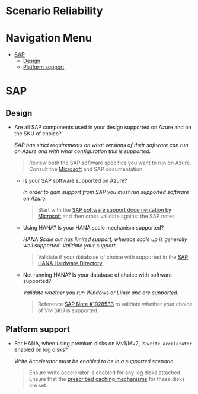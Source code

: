 # Scenario Reliability

# Navigation Menu
- [SAP](#SAP)
  - [Design](#Design)
  - [Platform support](#Platform-support)
# SAP
    
## Design
            
* Are all SAP components used in your design supported on Azure and on the SKU of choice?

  _SAP has strict requirements on what versions of their software can run on Azure and with what configuration this is supported._

  > Review both the SAP software specifics you want to run on Azure. Consult the [Microsoft](https://docs.microsoft.com/en-us/azure/virtual-machines/workloads/sap/sap-certifications) and SAP documentation.

    - Is your SAP software supported on Azure?

      _In order to gain support from SAP you must run supported software on Azure._
      > Start with the [SAP software support documentation by Microsoft](https://docs.microsoft.com/en-us/azure/virtual-machines/workloads/sap/sap-supported-product-on-azure) and then cross validate against the SAP notes

    - Using HANA? Is your HANA scale mechanism supported?

      _HANA Scale out has limited support, whereas scale up is generally well supported. Validate your support._
      > Validate if your database of choice with  supported in the [SAP HANA Hardware Directory](https://www.sap.com/dmc/exp/2014-09-02-hana-hardware/enEN/iaas.html#categories=Microsoft%20Azure)

    - Not running HANA? Is your database of choice with software supported?

      _Validate whether you run Windows or Linux and are supported._
      > Reference [SAP Note #1928533](https://launchpad.support.sap.com/#/notes/1928533) to validate whether your choice of VM SKU is supported.

            
        
## Platform support
            
* For HANA, when using premium disks on Mv1/Mv2, is `write accelerator` enabled on log disks?

  _Write Accelerator must be enabled to be in a supported scenario._

  > Ensure write accelerator is enabled for any log disks attached. Ensure that the [prescribed caching mechanisms](https://docs.microsoft.com/en-us/azure/virtual-machines/workloads/sap/hana-vm-operations-storage#solutions-with-premium-storage-and-azure-write-accelerator-for-azure-m-series-virtual-machines) for these disks are set.

            
        